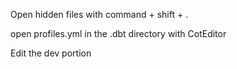 Open hidden files with command + shift + .

open profiles.yml in the .dbt directory with CotEditor

Edit the dev portion